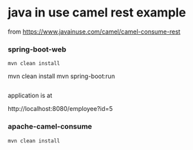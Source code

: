 # java in use camel rest example 

from https://www.javainuse.com/camel/camel-consume-rest

### spring-boot-web

```
mvn clean install
```
mvn clean install
mvn spring-boot:run
```
```
application is at 

http://localhost:8080/employee?id=5

### apache-camel-consume

```
mvn clean install

```